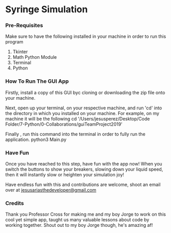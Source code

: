 # Syringe Simulation

### Pre-Requisites

Make sure to have the following installed in your machine in order to run this program
1. Tkinter
2. Math Python Module
3. Terminal
4. Python


### How To Run The GUI App
Firstly, install a copy of this GUI byc cloning or downloading the zip file onto your machine.

Next, open up your terminal, on your respective machine, and run 'cd' into the directory in which you installed on your machine.
For example, on my machine it will be the following
cd '/Users/jesusperez/Desktop/Code Folder/7-Python/0-Collaborations/guiTeamProject2019'

Finally , run this command into the terminal in order to fully run the application.
python3 Main.py



### Have Fun
Once you have reached to this step, have fun with the app now! When you switch the buttons to show your breakers, slowing down your liquid speed, then it will instantly slow or heighten your simulation joy!

Have endless fun with this and contributions are welcome, shoot an email over at jesusariasthedeveloper@gmail.com


### Credits
Thank you Professor Cross for making me and my boy Jorge to work on this cool yet simple app, taught us many valuable lessons about code by working together. Shout out to my boy Jorge though, he's amazing af!
